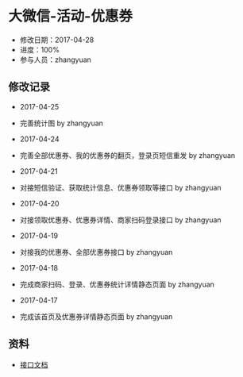 # 大微信-活动-优惠券
- 修改日期：2017-04-28 
- 进度：100%  
- 参与人员：zhangyuan 

## 修改记录
- 2017-04-25
* 完善统计图 by zhangyuan

- 2017-04-24
* 完善全部优惠券、我的优惠券的翻页，登录页短信重发 by zhangyuan

- 2017-04-21
* 对接短信验证、获取统计信息、优惠券领取等接口 by zhangyuan

- 2017-04-20
* 对接领取优惠券、优惠券详情、商家扫码登录接口 by zhangyuan

- 2017-04-19
* 对接我的优惠券、全部优惠券接口 by zhangyuan

- 2017-04-18
* 完成商家扫码、登录、优惠券统计详情静态页面 by zhangyuan

- 2017-04-17
* 完成该首页及优惠券详情静态页面 by zhangyuan

## 资料
- [接口文档](http://www.doyoteam.com/chinapostwxyx/api/help.do)




